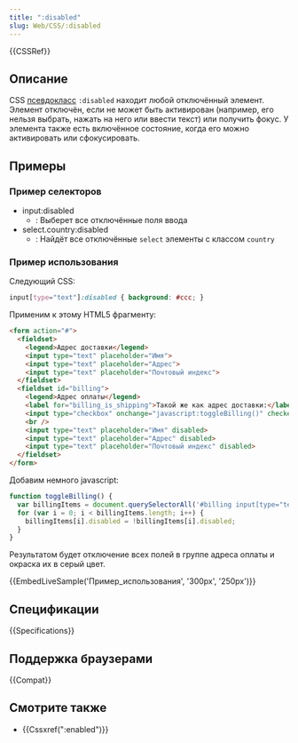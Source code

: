 ```yaml
---
title: ":disabled"
slug: Web/CSS/:disabled
---
```


{{CSSRef}}

## Описание

CSS [псевдокласс](/ru/docs/Web/CSS/Псевдо-классы) `:disabled` находит любой отключённый элемент. Элемент отключён, если не может быть активирован (например, его нельзя выбрать, нажать на него или ввести текст) или получить фокус. У элемента также есть включённое состояние, когда его можно активировать или сфокусировать.

## Примеры

### Пример селекторов

- input:disabled
  - : Выберет все отключённые поля ввода
- select.country:disabled
  - : Найдёт все отключённые `select` элементы с классом `country`

### Пример использования

Следующий CSS:

```css
input[type="text"]:disabled { background: #ccc; }
```

Применим к этому HTML5 фрагменту:

```html
<form action="#">
  <fieldset>
    <legend>Адрес доставки</legend>
    <input type="text" placeholder="Имя">
    <input type="text" placeholder="Адрес">
    <input type="text" placeholder="Почтовый индекс">
  </fieldset>
  <fieldset id="billing">
    <legend>Адрес оплаты</legend>
    <label for="billing_is_shipping">Такой же как адрес доставки:</label>
    <input type="checkbox" onchange="javascript:toggleBilling()" checked>
    <br />
    <input type="text" placeholder="Имя" disabled>
    <input type="text" placeholder="Адрес" disabled>
    <input type="text" placeholder="Почтовый индекс" disabled>
  </fieldset>
</form>
```

Добавим немного javascript:

```js
function toggleBilling() {
  var billingItems = document.querySelectorAll('#billing input[type="text"]');
  for (var i = 0; i < billingItems.length; i++) {
    billingItems[i].disabled = !billingItems[i].disabled;
  }
}
```

Результатом будет отключение всех полей в группе адреса оплаты и окраска их в серый цвет.

{{EmbedLiveSample('Пример_использования', '300px', '250px')}}

## Спецификации

{{Specifications}}

## Поддержка браузерами

{{Compat}}

## Смотрите также

- {{Cssxref(":enabled")}}
